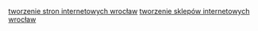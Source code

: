 <a href="https://crisbrand.pl/tworzenie-stron-internetowych-wroclaw/">tworzenie stron internetowych wrocław</a>
<a href="https://crisbrand.pl/tworzenie-sklepow-internetowych-wordpress/">tworzenie sklepów internetowych wrocław</a>
